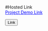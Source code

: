 #Hosted Link
<br />
<a href="https://arvindsingh99.github.io/JavaScript-QR-Code-Generator/" class="button" style="color: blue;">Project Demo Link</a>

<button href="
"> Link </button>